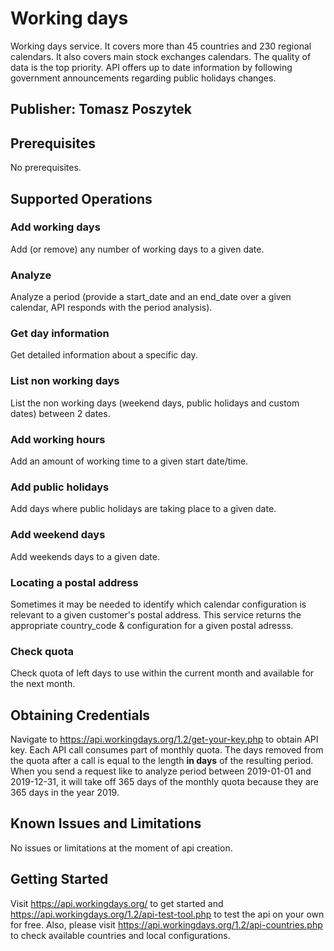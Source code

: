 # Working days
Working days service. It covers more than 45 countries and 230 regional calendars. It also covers main stock exchanges calendars. The quality of data is the top priority. API offers up to date information by following government announcements regarding public holidays changes.

## Publisher: Tomasz Poszytek

## Prerequisites
No prerequisites.

## Supported Operations
### Add working days
Add (or remove) any number of working days to a given date.

### Analyze
Analyze a period (provide a start_date and an end_date over a given calendar, API responds with the period analysis).

### Get day information
Get detailed information about a specific day.

### List non working days
List the non working days (weekend days, public holidays and custom dates) between 2 dates.

### Add working hours
Add an amount of working time to a given start date/time.

### Add public holidays
Add days where public holidays are taking place to a given date.

### Add weekend days
Add weekends days to a given date.

### Locating a postal address
Sometimes it may be needed to identify which calendar configuration is relevant to a given customer's postal address. This service returns the appropriate country_code & configuration for a given postal adresss.

### Check quota
Check quota of left days to use within the current month and available for the next month.

## Obtaining Credentials
Navigate to https://api.workingdays.org/1.2/get-your-key.php to obtain API key. Each API call consumes part of monthly quota. The days removed from the quota after a call is equal to the length **in days** of the resulting period.
When you send a request like to analyze period between 2019-01-01 and 2019-12-31, it will take off 365 days of the monthly quota because they are 365 days in the year 2019.

## Known Issues and Limitations
No issues or limitations at the moment of api creation.

## Getting Started
Visit https://api.workingdays.org/ to get started and https://api.workingdays.org/1.2/api-test-tool.php to test the api on your own for free. Also, please visit https://api.workingdays.org/1.2/api-countries.php to check available countries and local configurations.
